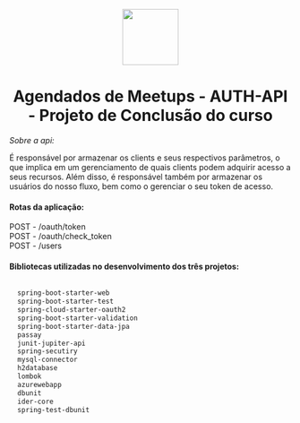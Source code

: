 <p align="center">
<img src="https://d33wubrfki0l68.cloudfront.net/3d218442b01b3bdbf82b739df4d07e450234bf9e/08a8f/assets/images/womakerscode-brand.png" height="100">
</p>
<h1 align="center">Agendados de Meetups - AUTH-API - Projeto de Conclusão do curso</h1>
<p align="center">
</p>

<p> <i>Sobre a api: </i>

É responsável por armazenar os clients e seus respectivos parâmetros, o que implica em um gerenciamento de quais clients podem adquirir acesso a seus recursos. Além disso, é responsável também por armazenar os usuários do nosso fluxo, bem como o gerenciar o seu token de acesso.
    
 <h4>Rotas da aplicação: </h4>
  
  POST - /oauth/token </br>
  POST - /oauth/check_token </br>
  POST - /users </br>
  

 <h4>Bibliotecas utilizadas no desenvolvimento dos três projetos:</h4>
 
 
```bash

  spring-boot-starter-web
  spring-boot-starter-test
  spring-cloud-starter-oauth2
  spring-boot-starter-validation
  spring-boot-starter-data-jpa
  passay
  junit-jupiter-api
  spring-secutiry
  mysql-connector
  h2database
  lombok
  azurewebapp
  dbunit
  ider-core
  spring-test-dbunit
```

